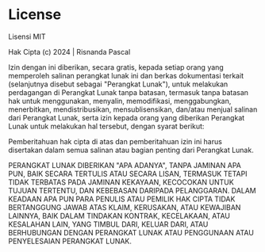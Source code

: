 License
==============
Lisensi MIT

Hak Cipta (c) 2024 | Risnanda Pascal

Izin dengan ini diberikan, secara gratis, kepada setiap orang yang memperoleh salinan
perangkat lunak ini dan berkas dokumentasi terkait (selanjutnya disebut sebagai "Perangkat
Lunak"), untuk melakukan perdagangan di Perangkat Lunak tanpa batasan, termasuk tanpa
batasan hak untuk menggunakan, menyalin, memodifikasi, menggabungkan, menerbitkan,
mendistribusikan, mensublisensikan, dan/atau menjual salinan dari Perangkat Lunak, serta
izin kepada orang yang diberikan Perangkat Lunak untuk melakukan hal tersebut, dengan
syarat berikut:

Pemberitahuan hak cipta di atas dan pemberitahuan izin ini harus disertakan dalam semua
salinan atau bagian penting dari Perangkat Lunak.

PERANGKAT LUNAK DIBERIKAN "APA ADANYA", TANPA JAMINAN APA PUN, BAIK SECARA
TERTULIS ATAU SECARA LISAN, TERMASUK TETAPI TIDAK TERBATAS PADA JAMINAN
KEKAYAAN, KECOCOKAN UNTUK TUJUAN TERTENTU, DAN KEBEBASAN DARIPADA
PELANGGARAN. DALAM KEADAAN APA PUN PARA PENULIS ATAU PEMILIK HAK CIPTA TIDAK
BERTANGGUNG JAWAB ATAS KLAIM, KERUSAKAN, ATAU KEWAJIBAN LAINNYA, BAIK DALAM
TINDAKAN KONTRAK, KECELAKAAN, ATAU KESALAHAN LAIN, YANG TIMBUL DARI, KELUAR
DARI, ATAU BERHUBUNGAN DENGAN PERANGKAT LUNAK ATAU PENGGUNAAN ATAU
PENYELESAIAN PERANGKAT LUNAK.   
